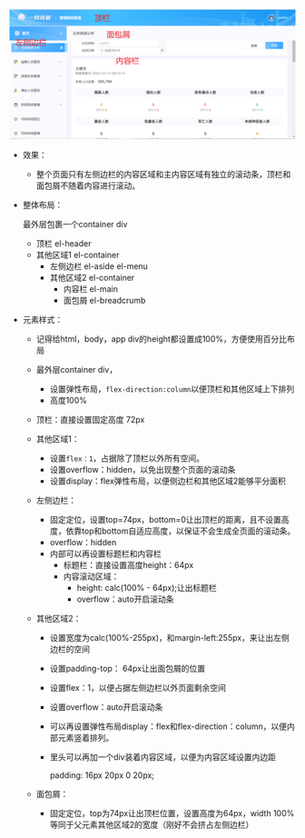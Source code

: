 ![](.\noteimage\页面布局.PNG)

* 效果：
  * 整个页面只有左侧边栏的内容区域和主内容区域有独立的滚动条，顶栏和面包屑不随着内容进行滚动。

* 整体布局：

  最外层包裹一个container div

  * 顶栏 el-header
  * 其他区域1 el-container
    * 左侧边栏 el-aside el-menu
    * 其他区域2 el-container
      * 内容栏 el-main
      * 面包屑 el-breadcrumb

* 元素样式：

  * 记得给html，body，app div的height都设置成100%，方便使用百分比布局

  * 最外层container div，

    * 设置弹性布局，`flex-direction:column`以便顶栏和其他区域上下排列
    * 高度100%

  * 顶栏：直接设置固定高度 72px

  * 其他区域1：

    * 设置`flex：1`，占据除了顶栏以外所有空间。
    * 设置overflow：hidden，以免出现整个页面的滚动条
    * 设置display：flex弹性布局，以便侧边栏和其他区域2能够平分面积

  * 左侧边栏：

    * 固定定位，设置top=74px，bottom=0让出顶栏的距离，且不设置高度，依靠top和bottom自适应高度，以保证不会生成全页面的滚动条。
    * overflow：hidden
    * 内部可以再设置标题栏和内容栏
      * 标题栏：直接设置高度height：64px
      * 内容滚动区域：
        * height: calc(100% - 64px);让出标题栏
        * overflow：auto开启滚动条

  * 其他区域2：

    * 设置宽度为calc(100%-255px)，和margin-left:255px，来让出左侧边栏的空间

    * 设置padding-top： 64px让出面包屑的位置

    * 设置flex：1，以便占据左侧边栏以外页面剩余空间

    * 设置overflow：auto开启滚动条

    * 可以再设置弹性布局display：flex和flex-direction：column，以便内部元素竖着排列。

    * 里头可以再加一个div装着内容区域，以便为内容区域设置内边距

       padding: 16px 20px 0 20px; 

  * 面包屑：

    * 固定定位，top为74px让出顶栏位置，设置高度为64px，width 100%等同于父元素其他区域2的宽度（刚好不会挤占左侧边栏）